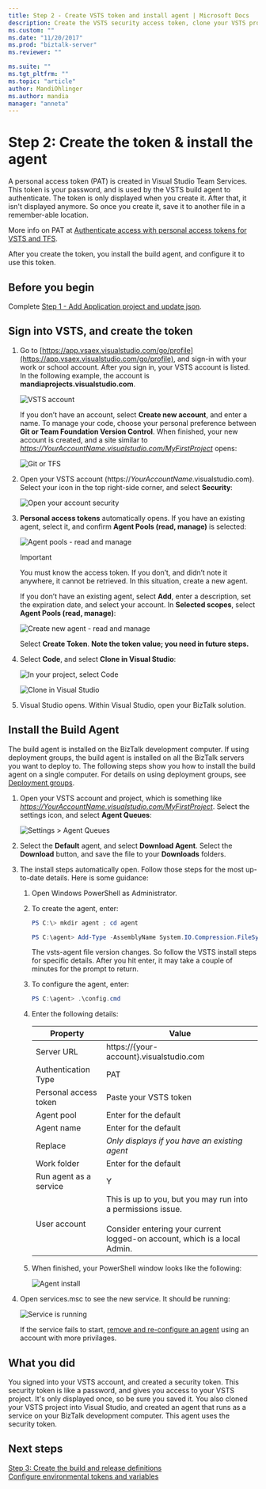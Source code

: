 ```yaml
---
title: Step 2 - Create VSTS token and install agent | Microsoft Docs
description: Create the VSTS security access token, clone your VSTS project into Visual Studio, and install the build agent to automate deployment of your BizTalk Server projects
ms.custom: ""
ms.date: "11/20/2017"
ms.prod: "biztalk-server"
ms.reviewer: ""

ms.suite: ""
ms.tgt_pltfrm: ""
ms.topic: "article"
author: MandiOhlinger
ms.author: mandia
manager: "anneta"
---
```


# Step 2: Create the token & install the agent

A personal access token (PAT) is created in Visual Studio Team Services. This token is your password, and is used by the VSTS build agent to authenticate. The token is only displayed when you create it. After that, it isn't displayed anymore. So once you create it, save it to another file in a remember-able location. 

More info on PAT at [Authenticate access with personal access tokens for VSTS and TFS](https://docs.microsoft.com/vsts/accounts/use-personal-access-tokens-to-authenticate). 

After you create the token, you install the build agent, and configure it to use this token. 

## Before you begin
Complete [Step 1 - Add Application project and update json](feature-pack-add-application-project.md).

## Sign into VSTS, and create the token
1. Go to [https://app.vsaex.visualstudio.com/go/profile](https://app.vsaex.visualstudio.com/go/profile), and sign-in with your work or school account. After you sign in, your VSTS account is listed. In the following example, the account is **mandiaprojects.visualstudio.com**.  

    ![VSTS account](../core/media/team-services-accounts.png)

    If you don’t have an account, select **Create new account**, and enter a name. To manage your code, choose your personal preference between **Git or Team Foundation Version Control**. When finished, your new account is created, and a site similar to *https://YourAccountName.visualstudio.com/MyFirstProject* opens:  

    ![Git or TFS](../core/media/git-or-team-foundation.png)

2. Open your VSTS account (https://<em>YourAccountName</em>.visualstudio.com). Select your icon in the top right-side corner, and select **Security**: 

    ![Open your account security](../core/media/vsts-account-security.png)

3. **Personal access tokens** automatically opens. If you have an existing agent, select it, and confirm **Agent Pools (read, manage)** is selected:

    ![Agent pools - read and manage](../core/media/agent-pools-read-manage.png)

    > [!IMPORTANT]
    > You must know the access token. If you don’t, and didn’t note it anywhere, it cannot be retrieved. In this situation, create a new agent. 

    If you don’t have an existing agent, select **Add**, enter a description, set the expiration date, and select your account. In **Selected scopes**, select **Agent Pools (read, manage)**: 

    ![Create new agent - read and manage](../core/media/vsts-new-build-agent.png)

    Select **Create Token**. **Note the token value; you need in future steps.**

4. Select **Code**, and select **Clone in Visual Studio**:  

    ![In your project, select Code](../core/media/vsts-project-code.png)  

    ![Clone in Visual Studio](../core/media/vsts-clone-in-visual-studio.png)

5. Visual Studio opens. Within Visual Studio, open your BizTalk solution. 

## Install the Build Agent

The build agent is installed on the BizTalk development computer. If using deployment groups, the build agent is installed on all the BizTalk servers you want to deploy to. The following steps show you how to install the build agent on a single computer. For details on using deployment groups, see [Deployment groups](https://docs.microsoft.com/vsts/build-release/concepts/definitions/release/deployment-groups/index).

1. Open your VSTS account and project, which is something like *https://YourAccountName.visualstudio.com/MyFirstProject*. Select the settings icon, and select **Agent Queues**:  

    ![Settings > Agent Queues](../core/media/vsts-settings-agent-queues.png)

2. Select the **Default** agent, and select **Download Agent**. Select the **Download** button, and save the file to your **Downloads** folders.

3. The install steps automatically open. Follow those steps for the most up-to-date details. Here is some guidance: 

   1. Open Windows PowerShell as Administrator.

   2. To create the agent, enter: 

       ```powershell
       PS C:\> mkdir agent ; cd agent  

       PS C:\agent> Add-Type -AssemblyName System.IO.Compression.FileSystem ; [System.IO.Compression.ZipFile]::ExtractToDirectory("$HOME\Downloads\vsts-agent-win7-x64-2.124.0.zip", "$PWD")
       ```

       The vsts-agent file version changes. So follow the VSTS install steps for specific details. After you hit enter, it may take a couple of minutes for the prompt to return. 

   3. To configure the agent, enter: 

       ```powershell
       PS C:\agent> .\config.cmd
       ```

   4. Enter the following details:  


      |        Property        |                                                                      Value                                                                       |
      |------------------------|--------------------------------------------------------------------------------------------------------------------------------------------------|
      |       Server URL       |                                                     https://{your-account}.visualstudio.com                                                      |
      |  Authentication Type   |                                                                       PAT                                                                        |
      | Personal access token  |                                                              Paste your VSTS token                                                               |
      |       Agent pool       |                                                              Enter for the default                                                               |
      |       Agent name       |                                                              Enter for the default                                                               |
      |        Replace         |                                                  *Only displays if you have an existing agent*                                                   |
      |      Work folder       |                                                              Enter for the default                                                               |
      | Run agent as a service |                                                                        Y                                                                         |
      |      User account      | This is up to you, but you may run into a permissions issue. <br/><br/>Consider entering your current logged-on account, which is a local Admin. |


   5. When finished, your PowerShell window looks like the following:  

       ![Agent install](../core/media/vsts-agent-powershell-install.png)

4. Open services.msc to see the new service. It should be running:  

    ![Service is running](../core/media/vsts-service.png)

    If the service fails to start, [remove and re-configure an agent](https://docs.microsoft.com/vsts/build-release/actions/agents/v2-windows) using an account with more privilages.


## What you did

You signed into your VSTS account, and created a security token. This security token is like a password, and gives you access to your VSTS project. It's only displayed once, so be sure you saved it. You also cloned your VSTS project into Visual Studio, and created an agent that runs as a service on your BizTalk development computer. This agent uses the security token. 

## Next steps
[Step 3: Create the build and release definitions](feature-pack-add-build-release-definitions.md)  
[Configure environmental tokens and variables](configure-environmental-tokens-and-variables-for-automatic-deployment.md)